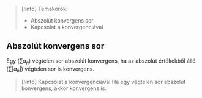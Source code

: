 > [!info] Témakörök:
> - Abszolút konvergens sor
> - Kapcsolat a konvergenciával

## Abszolút konvergens sor
Egy $\big(\sum a_n \big)$ végtelen sor abszolút konvergens, ha az abszolút értékekből álló $\big(\sum|a_n|\big)$ végtelen sor is konvergens.
> [!info] Kapcsolat a konvergenciával
> Ha egy végtelen sor abszolút konvergens, akkor konvergens is.